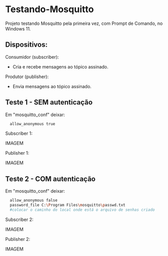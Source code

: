 # Testando-Mosquitto
Projeto testando Mosquitto pela primeira vez, com Prompt de Comando, no Windows 11.

## Dispositivos:

  Consumidor (subscriber):
  - Cria e recebe mensagens ao tópico assinado.
  
  Produtor (publisher):
  - Envia mensagens ao tópico assinado.

## Teste 1 - SEM autenticação

  Em "mosquitto_conf" deixar:
  
  ```bash
    allow_anonymous true
  ```
 
  Subscriber 1:
  
  IMAGEM
  
  Publisher 1:
  
  IMAGEM


## Teste 2 - COM autenticação

Em "mosquitto_conf" deixar:

  ```bash
    allow_anonymous false
    password_file C:\Program Files\mosquitto\passwd.txt
    #colocar o caminho do local onde está o arquivo de senhas criado
  ```

  Subscriber 2:
  
  IMAGEM
  
  Publisher 2:
  
  IMAGEM
